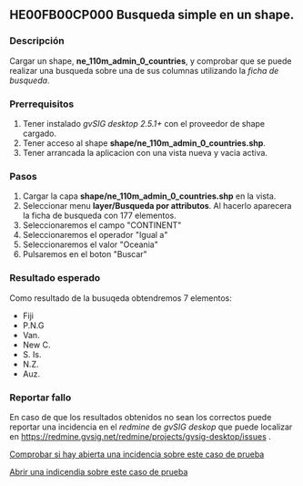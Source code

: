 

## HE00FB00CP000 Busqueda simple en un shape.

### Descripción

Cargar un shape, **ne_110m_admin_0_countries**, y comprobar que se puede realizar una
busqueda sobre una de sus columnas utilizando la *ficha de busqueda*. 

### Prerrequisitos

1. Tener instalado *gvSIG desktop 2.5.1+* con el proveedor de shape cargado.
2. Tener acceso al shape **shape/ne_110m_admin_0_countries.shp**.
3. Tener arrancada la aplicacion con una vista nueva y vacia activa.

### Pasos

1. Cargar la capa **shape/ne_110m_admin_0_countries.shp** en la vista.
2. Seleccionar menu **layer/Busqueda por attributos**. Al hacerlo
   aparecera la ficha de busqueda con 177 elementos.
3. Seleccionaremos el campo "CONTINENT"
4. Seleccionaremos el operador "Igual a"
5. Seleccionaremos el valor "Oceania"
6. Pulsaremos en el boton "Buscar"

### Resultado esperado

Como resultado de la busuqeda obtendremos 7 elementos:
- Fiji
- P.N.G
- Van.
- New C.
- S. Is.
- N.Z.
- Auz.

### Reportar fallo

En caso de que los resultados obtenidos no sean los correctos puede reportar
una incidencia en el *redmine* de *gvSIG deskop* que puede localizar en 
https://redmine.gvsig.net/redmine/projects/gvsig-desktop/issues .

[Comprobar si hay abierta una incidencia sobre este caso de prueba](https://redmine.gvsig.net/redmine/projects/gvsig-desktop/issues?utf8=%E2%9C%93&set_filter=1&f%5B%5D=status_id&op%5Bstatus_id%5D=o&f%5B%5D=subject&op%5Bsubject%5D=%7E&v%5Bsubject%5D%5B%5D=HE00FB00CP000&f%5B%5D=&c%5B%5D=tracker&c%5B%5D=status&c%5B%5D=priority&c%5B%5D=subject&c%5B%5D=assigned_to&c%5B%5D=updated_on&group_by=)

[Abrir una indicendia sobre este caso de prueba](https://redmine.gvsig.net/redmine/projects/gvsig-desktop/issues/new?issue[subject]=HE00FB00CP000+Busqueda+simple+en+un+shape)




